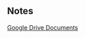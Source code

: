 ## Notes

[Google Drive Documents](https://drive.google.com/drive/folders/1fM6cTPVd33H-8DGVdshsqFIiVyhb7iQa)
